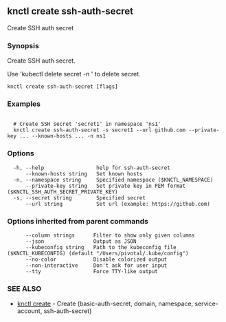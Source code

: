 ## knctl create ssh-auth-secret

Create SSH auth secret

### Synopsis

Create SSH auth secret.

Use 'kubectl delete secret <name> -n <namespace>' to delete secret.

```
knctl create ssh-auth-secret [flags]
```

### Examples

```

  # Create SSH secret 'secret1' in namespace 'ns1'
  knctl create ssh-auth-secret -s secret1 --url github.com --private-key ... --known-hosts ... -n ns1
```

### Options

```
  -h, --help                 help for ssh-auth-secret
      --known-hosts string   Set known hosts
  -n, --namespace string     Specified namespace ($KNCTL_NAMESPACE)
      --private-key string   Set private key in PEM format ($KNCTL_SSH_AUTH_SECRET_PRIVATE_KEY)
  -s, --secret string        Specified secret
      --url string           Set url (example: https://github.com)
```

### Options inherited from parent commands

```
      --column strings      Filter to show only given columns
      --json                Output as JSON
      --kubeconfig string   Path to the kubeconfig file ($KNCTL_KUBECONFIG) (default "/Users/pivotal/.kube/config")
      --no-color            Disable colorized output
      --non-interactive     Don't ask for user input
      --tty                 Force TTY-like output
```

### SEE ALSO

* [knctl create](knctl_create.md)	 - Create (basic-auth-secret, domain, namespace, service-account, ssh-auth-secret)

